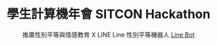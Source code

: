 ---
title: "
    學生計算機年會 SITCON Hackathon
    "
subtitle: "推廣性別平等與情感教育 X LINE Line 性別平等機器人 <a class='underline' href='https://github.com/thick-Croissant/Sitcon2024_Co1' target='_blank'>Line Bot</a>"
description: "Jun. 2024 - Jul. 2024 "
icon: '2'
pubDate: 'Jul 08 2022'
heroImage: "/src/assets/sitcon.jpg"

---